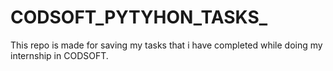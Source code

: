 # CODSOFT_PYTYHON_TASKS_
This repo is made for saving my tasks that i have completed while doing my internship in CODSOFT. 
